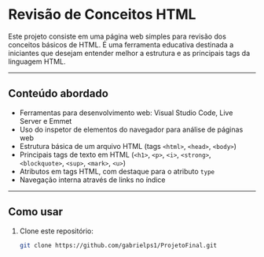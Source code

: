 # Revisão de Conceitos HTML

Este projeto consiste em uma página web simples para revisão dos conceitos básicos de HTML. É uma ferramenta educativa destinada a iniciantes que desejam entender melhor a estrutura e as principais tags da linguagem HTML.

---

## Conteúdo abordado

- Ferramentas para desenvolvimento web: Visual Studio Code, Live Server e Emmet
- Uso do inspetor de elementos do navegador para análise de páginas web
- Estrutura básica de um arquivo HTML (tags `<html>`, `<head>`, `<body>`)
- Principais tags de texto em HTML (`<h1>`, `<p>`, `<i>`, `<strong>`, `<blockquote>`, `<sup>`, `<mark>`, `<u>`)
- Atributos em tags HTML, com destaque para o atributo `type`
- Navegação interna através de links no índice

---

## Como usar

1. Clone este repositório:
   ```bash
   git clone https://github.com/gabrielps1/ProjetoFinal.git
